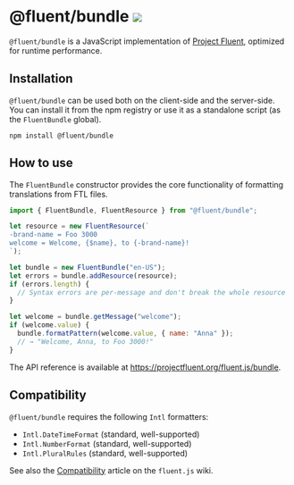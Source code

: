 # @fluent/bundle ![](https://github.com/projectfluent/fluent.js/workflows/test/badge.svg)

`@fluent/bundle` is a JavaScript implementation of [Project Fluent][],
optimized for runtime performance.

[project fluent]: https://projectfluent.org

## Installation

`@fluent/bundle` can be used both on the client-side and the server-side. You
can install it from the npm registry or use it as a standalone script (as the
`FluentBundle` global).

    npm install @fluent/bundle

## How to use

The `FluentBundle` constructor provides the core functionality of formatting
translations from FTL files.

```javascript
import { FluentBundle, FluentResource } from "@fluent/bundle";

let resource = new FluentResource(`
-brand-name = Foo 3000
welcome = Welcome, {$name}, to {-brand-name}!
`);

let bundle = new FluentBundle("en-US");
let errors = bundle.addResource(resource);
if (errors.length) {
  // Syntax errors are per-message and don't break the whole resource
}

let welcome = bundle.getMessage("welcome");
if (welcome.value) {
  bundle.formatPattern(welcome.value, { name: "Anna" });
  // → "Welcome, Anna, to Foo 3000!"
}
```

The API reference is available at https://projectfluent.org/fluent.js/bundle.

## Compatibility

`@fluent/bundle` requires the following `Intl` formatters:

- `Intl.DateTimeFormat` (standard, well-supported)
- `Intl.NumberFormat` (standard, well-supported)
- `Intl.PluralRules` (standard, well-supported)

See also the [Compatibility][] article on the `fluent.js` wiki.

[compatibility]: https://github.com/projectfluent/fluent.js/wiki/Compatibility
